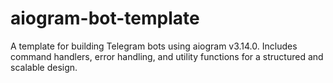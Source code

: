 # aiogram-bot-template
A template for building Telegram bots using aiogram v3.14.0. Includes command handlers, error handling, and utility functions for a structured and scalable design.
